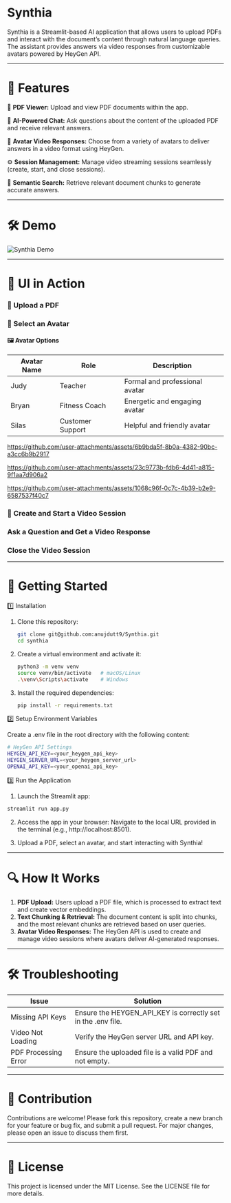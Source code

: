 # Synthia

Synthia is a Streamlit-based AI application that allows users to upload PDFs and interact with the document’s content through natural language queries. The assistant provides answers via video responses from customizable avatars powered by HeyGen API.

---

# 🌟 Features

📄 **PDF Viewer:** Upload and view PDF documents within the app.

🧠 **AI-Powered Chat:** Ask questions about the content of the uploaded PDF and receive relevant answers.

🎥 **Avatar Video Responses:** Choose from a variety of avatars to deliver answers in a video format using HeyGen.

⚙️ **Session Management:** Manage video streaming sessions seamlessly (create, start, and close sessions).

🔎 **Semantic Search:** Retrieve relevant document chunks to generate accurate answers.

---

# 🛠️ Demo

![Synthia Demo]()

---

# 🎥 UI in Action

###  📄 Upload a PDF

### 🤖 Select an Avatar

#### 🖼️ Avatar Options

| Avatar Name | Role	 |  Description   |
| ------- | ------------ | --------------------- |
| Judy	  | Teacher	     | Formal and professional avatar |
| Bryan	  | Fitness Coach |	Energetic and engaging avatar |
| Silas	  | Customer Support |	Helpful and friendly avatar |

https://github.com/user-attachments/assets/6b9bda5f-8b0a-4382-90bc-a3cc6b9b2917

https://github.com/user-attachments/assets/23c9773b-fdb6-4d41-a815-9f1aa7d906a2

https://github.com/user-attachments/assets/1068c96f-0c7c-4b39-b2e9-6587537f40c7

### 🎥 Create and Start a Video Session

### Ask a Question and Get a Video Response

### Close the Video Session

---

# 🚀 Getting Started

1️⃣ Installation

1. Clone this repository:
    ```bash
    git clone git@github.com:anujdutt9/Synthia.git
    cd synthia
    ```

2. Create a virtual environment and activate it:
    ```bash
   python3 -m venv venv
    source venv/bin/activate   # macOS/Linux
    .\venv\Scripts\activate    # Windows
    ```

3. Install the required dependencies:
    ```bash
    pip install -r requirements.txt
    ```

2️⃣ Setup Environment Variables

Create a .env file in the root directory with the following content:
   ```bash
   # HeyGen API Settings
  HEYGEN_API_KEY=<your_heygen_api_key>
  HEYGEN_SERVER_URL=<your_heygen_server_url>
  OPENAI_API_KEY=<your_openai_api_key>
   ```

3️⃣ Run the Application

1.	Launch the Streamlit app:
   ```bash
   streamlit run app.py
   ```

2.	Access the app in your browser: Navigate to the local URL provided in the terminal (e.g., http://localhost:8501).

3. Upload a PDF, select an avatar, and start interacting with Synthia!

---

# 🔍 How It Works

1.	**PDF Upload:** Users upload a PDF file, which is processed to extract text and create vector embeddings. 
2. **Text Chunking & Retrieval:** The document content is split into chunks, and the most relevant chunks are retrieved based on user queries. 
3. **Avatar Video Responses:** The HeyGen API is used to create and manage video sessions where avatars deliver AI-generated responses.

---

# 🛠️ Troubleshooting

| Issue                                                                        | Solution	                                                    | 
|------------------------------------------------------------------------------|--------------------------------------------------------------|
| Missing API Keys	                                                            | Ensure the HEYGEN_API_KEY is correctly set in the .env file. |
| Video Not Loading                                                            | 	Verify the HeyGen server URL and API key.                   |
 | PDF Processing Error | 	Ensure the uploaded file is a valid PDF and not empty.      |

---

# 🤝 Contribution

Contributions are welcome! Please fork this repository, create a new branch for your feature or bug fix, and submit a pull request. For major changes, please open an issue to discuss them first.

---

# 📜 License

This project is licensed under the MIT License. See the LICENSE file for more details.
